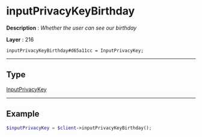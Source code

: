 # inputPrivacyKeyBirthday

**Description** : *Whether the user can see our birthday*

**Layer** : 216

```tl
inputPrivacyKeyBirthday#d65a11cc = InputPrivacyKey;
```

---

## Type

[InputPrivacyKey](type/InputPrivacyKey)

---

## Example

```php
$inputPrivacyKey = $client->inputPrivacyKeyBirthday();
```